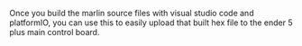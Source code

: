 Once you build the marlin source files with visual studio code and platformIO, you can use this to easily upload that built hex file to the ender 5 plus main control board.